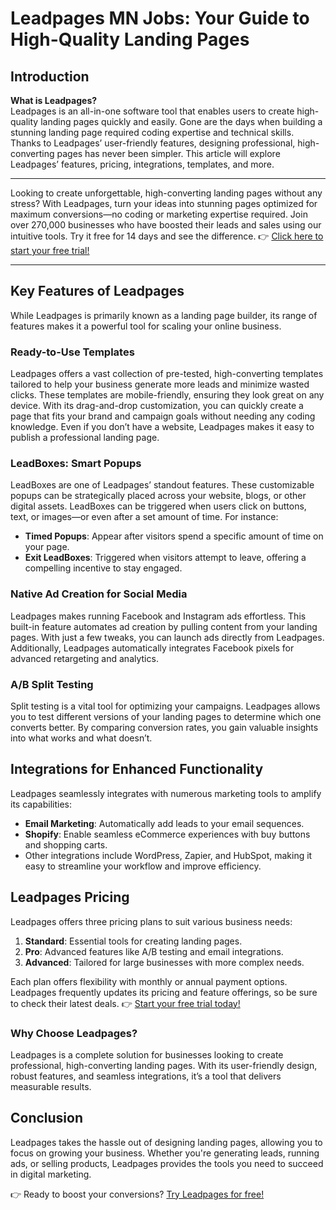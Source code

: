 # Leadpages MN Jobs: Your Guide to High-Quality Landing Pages

## Introduction

**What is Leadpages?**  
Leadpages is an all-in-one software tool that enables users to create high-quality landing pages quickly and easily. Gone are the days when building a stunning landing page required coding expertise and technical skills. Thanks to Leadpages’ user-friendly features, designing professional, high-converting pages has never been simpler. This article will explore Leadpages’ features, pricing, integrations, templates, and more.

---

Looking to create unforgettable, high-converting landing pages without any stress? With Leadpages, turn your ideas into stunning pages optimized for maximum conversions—no coding or marketing expertise required. Join over 270,000 businesses who have boosted their leads and sales using our intuitive tools. Try it free for 14 days and see the difference. 👉 [Click here to start your free trial!](https://bit.ly/LEadPages)

---

## Key Features of Leadpages

While Leadpages is primarily known as a landing page builder, its range of features makes it a powerful tool for scaling your online business.

### Ready-to-Use Templates

Leadpages offers a vast collection of pre-tested, high-converting templates tailored to help your business generate more leads and minimize wasted clicks. These templates are mobile-friendly, ensuring they look great on any device. With its drag-and-drop customization, you can quickly create a page that fits your brand and campaign goals without needing any coding knowledge. Even if you don’t have a website, Leadpages makes it easy to publish a professional landing page.

### LeadBoxes: Smart Popups

LeadBoxes are one of Leadpages’ standout features. These customizable popups can be strategically placed across your website, blogs, or other digital assets. LeadBoxes can be triggered when users click on buttons, text, or images—or even after a set amount of time. For instance:
- **Timed Popups**: Appear after visitors spend a specific amount of time on your page.
- **Exit LeadBoxes**: Triggered when visitors attempt to leave, offering a compelling incentive to stay engaged.

### Native Ad Creation for Social Media

Leadpages makes running Facebook and Instagram ads effortless. This built-in feature automates ad creation by pulling content from your landing pages. With just a few tweaks, you can launch ads directly from Leadpages. Additionally, Leadpages automatically integrates Facebook pixels for advanced retargeting and analytics.

### A/B Split Testing

Split testing is a vital tool for optimizing your campaigns. Leadpages allows you to test different versions of your landing pages to determine which one converts better. By comparing conversion rates, you gain valuable insights into what works and what doesn’t.

## Integrations for Enhanced Functionality

Leadpages seamlessly integrates with numerous marketing tools to amplify its capabilities:
- **Email Marketing**: Automatically add leads to your email sequences.
- **Shopify**: Enable seamless eCommerce experiences with buy buttons and shopping carts.
- Other integrations include WordPress, Zapier, and HubSpot, making it easy to streamline your workflow and improve efficiency.

## Leadpages Pricing

Leadpages offers three pricing plans to suit various business needs:
1. **Standard**: Essential tools for creating landing pages.
2. **Pro**: Advanced features like A/B testing and email integrations.
3. **Advanced**: Tailored for large businesses with more complex needs.

Each plan offers flexibility with monthly or annual payment options. Leadpages frequently updates its pricing and feature offerings, so be sure to check their latest deals. 👉 [Start your free trial today!](https://bit.ly/LEadPages)

### Why Choose Leadpages?

Leadpages is a complete solution for businesses looking to create professional, high-converting landing pages. With its user-friendly design, robust features, and seamless integrations, it’s a tool that delivers measurable results.

## Conclusion

Leadpages takes the hassle out of designing landing pages, allowing you to focus on growing your business. Whether you're generating leads, running ads, or selling products, Leadpages provides the tools you need to succeed in digital marketing.

👉 Ready to boost your conversions? [Try Leadpages for free!](https://bit.ly/LEadPages)
